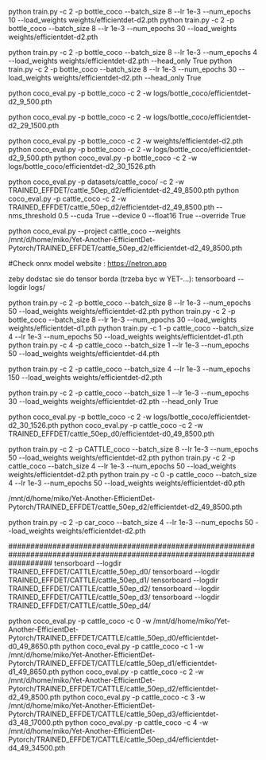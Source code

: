 python train.py -c 2 -p bottle_coco --batch_size 8 --lr 1e-3 --num_epochs 10 --load_weights weights/efficientdet-d2.pth
python train.py -c 2 -p bottle_coco --batch_size 8 --lr 1e-3 --num_epochs 30 --load_weights weights/efficientdet-d2.pth

python train.py -c 2 -p bottle_coco --batch_size 8 --lr 1e-3 --num_epochs 4 --load_weights weights/efficientdet-d2.pth --head_only True
python train.py -c 2 -p bottle_coco --batch_size 8 --lr 1e-3 --num_epochs 30 --load_weights weights/efficientdet-d2.pth --head_only True

python coco_eval.py -p bottle_coco -c 2 -w logs/bottle_coco/efficientdet-d2_9_500.pth

python coco_eval.py -p bottle_coco -c 2 -w logs/bottle_coco/efficientdet-d2_29_1500.pth

 python coco_eval.py -p bottle_coco -c 2 -w weights/efficientdet-d2.pth
 python coco_eval.py -p bottle_coco -c 2 -w logs/bottle_coco/efficientdet-d2_9_500.pth
 python coco_eval.py -p bottle_coco -c 2 -w logs/bottle_coco/efficientdet-d2_30_1526.pth

python coco_eval.py -p datasets/cattle_coco/ -c 2 -w TRAINED_EFFDET/cattle_50ep_d2/efficientdet-d2_49_8500.pth
python coco_eval.py -p cattle_coco -c 2 -w TRAINED_EFFDET/cattle_50ep_d2/efficientdet-d2_49_8500.pth --nms_threshold 0.5 --cuda True --device 0 --float16 True --override True

python coco_eval.py --project cattle_coco --weights /mnt/d/home/miko/Yet-Another-EfficientDet-Pytorch/TRAINED_EFFDET/cattle_50ep_d2/efficientdet-d2_49_8500.pth

 #Check onnx model website : https://netron.app

zeby dodstac sie do tensor borda (trzeba byc w YET-...): tensorboard --logdir logs/


python train.py -c 2 -p bottle_coco --batch_size 8 --lr 1e-3 --num_epochs 50 --load_weights weights/efficientdet-d2.pth
python train.py -c 2 -p bottle_coco --batch_size 8 --lr 1e-3 --num_epochs 30 --load_weights weights/efficientdet-d1.pth
python train.py -c 1 -p cattle_coco --batch_size 4 --lr 1e-3 --num_epochs 50 --load_weights weights/efficientdet-d1.pth
python train.py -c 4 -p cattle_coco --batch_size 1 --lr 1e-3 --num_epochs 50 --load_weights weights/efficientdet-d4.pth

python train.py -c 2 -p cattle_coco --batch_size 4 --lr 1e-3 --num_epochs 150 --load_weights weights/efficientdet-d2.pth


python train.py -c 2 -p cattle_coco --batch_size 1 --lr 1e-3 --num_epochs 30 --load_weights weights/efficientdet-d2.pth --head_only True

 python coco_eval.py -p bottle_coco -c 2 -w logs/bottle_coco/efficientdet-d2_30_1526.pth
python coco_eval.py -p cattle_coco -c 2 -w TRAINED_EFFDET/cattle_50ep_d0/efficientdet-d0_49_8500.pth


python train.py -c 2 -p CATTLE_coco --batch_size 8 --lr 1e-3 --num_epochs 50 --load_weights weights/efficientdet-d2.pth
python train.py -c 2 -p cattle_coco --batch_size 4 --lr 1e-3 --num_epochs 50 --load_weights weights/efficientdet-d2.pth
python train.py -c 0 -p cattle_coco --batch_size 4 --lr 1e-3 --num_epochs 50 --load_weights weights/efficientdet-d0.pth

/mnt/d/home/miko/Yet-Another-EfficientDet-Pytorch/TRAINED_EFFDET/cattle_50ep_d2/efficientdet-d2_49_8500.pth


python train.py -c 2 -p car_coco --batch_size 4 --lr 1e-3 --num_epochs 50 --load_weights weights/efficientdet-d2.pth


##########################################################################################################################
tensorboard --logdir TRAINED_EFFDET/CATTLE/cattle_50ep_d0/
tensorboard --logdir TRAINED_EFFDET/CATTLE/cattle_50ep_d1/
tensorboard --logdir TRAINED_EFFDET/CATTLE/cattle_50ep_d2/
tensorboard --logdir TRAINED_EFFDET/CATTLE/cattle_50ep_d3/
tensorboard --logdir TRAINED_EFFDET/CATTLE/cattle_50ep_d4/


python coco_eval.py -p cattle_coco -c 0 -w /mnt/d/home/miko/Yet-Another-EfficientDet-Pytorch/TRAINED_EFFDET/CATTLE/cattle_50ep_d0/efficientdet-d0_49_8650.pth
python coco_eval.py -p cattle_coco -c 1 -w /mnt/d/home/miko/Yet-Another-EfficientDet-Pytorch/TRAINED_EFFDET/CATTLE/cattle_50ep_d1/efficientdet-d1_49_8650.pth
python coco_eval.py -p cattle_coco -c 2 -w /mnt/d/home/miko/Yet-Another-EfficientDet-Pytorch/TRAINED_EFFDET/CATTLE/cattle_50ep_d2/efficientdet-d2_49_8500.pth
python coco_eval.py -p cattle_coco -c 3 -w /mnt/d/home/miko/Yet-Another-EfficientDet-Pytorch/TRAINED_EFFDET/CATTLE/cattle_50ep_d3/efficientdet-d3_48_17000.pth
python coco_eval.py -p cattle_coco -c 4 -w /mnt/d/home/miko/Yet-Another-EfficientDet-Pytorch/TRAINED_EFFDET/CATTLE/cattle_50ep_d4/efficientdet-d4_49_34500.pth
